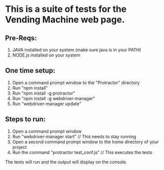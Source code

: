 # This is a suite of tests for the Vending Machine web page.

## Pre-Reqs:

1. JAVA installed on your system (make sure java is in your PATH)
2. NODE.js installed on your system

## One time setup:

1. Open a command prompt window to the "Protractor" directory
2. Run "npm install"
3. Run "npm install -g protractor"
4. Run "npm install -g webdriver-manager"
5. Run "webdriver-manager update"

## Steps to run:

1. Open a command prompt window
2. Run "webdriver-manager start" // This needs to stay running
3. Open a second command prompt window to the home directory of your project
4. Run the command "protractor test_conf.js" // This executes the tests

The tests will run and the output will display on the console.
